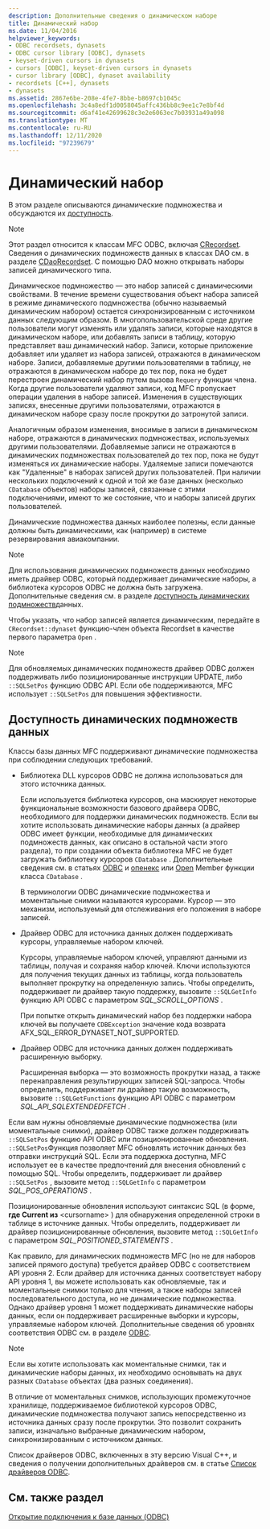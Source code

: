 ```yaml
---
description: Дополнительные сведения о динамическом наборе
title: Динамический набор
ms.date: 11/04/2016
helpviewer_keywords:
- ODBC recordsets, dynasets
- ODBC cursor library [ODBC], dynasets
- keyset-driven cursors in dynasets
- cursors [ODBC], keyset-driven cursors in dynasets
- cursor library [ODBC], dynaset availability
- recordsets [C++], dynasets
- dynasets
ms.assetid: 2867e6be-208e-4fe7-8bbe-b8697cb1045c
ms.openlocfilehash: 3c4a8edf1d0058045affc436bb8c9ee1c7e8bf4d
ms.sourcegitcommit: d6af41e42699628c3e2e6063ec7b03931a49a098
ms.translationtype: MT
ms.contentlocale: ru-RU
ms.lasthandoff: 12/11/2020
ms.locfileid: "97239679"
---
```

# <a name="dynaset"></a>Динамический набор

В этом разделе описываются динамические подмножества и обсуждаются их [доступность](#_core_availability_of_dynasets).

> [!NOTE]
> Этот раздел относится к классам MFC ODBC, включая [CRecordset](../../mfc/reference/crecordset-class.md). Сведения о динамических подмножеств данных в классах DAO см. в разделе [CDaoRecordset](../../mfc/reference/cdaorecordset-class.md). С помощью DAO можно открывать наборы записей динамического типа.

Динамическое подмножество — это набор записей с динамическими свойствами. В течение времени существования объект набора записей в режиме динамического подмножества (обычно называемый динамическим набором) остается синхронизированным с источником данных следующим образом. В многопользовательской среде другие пользователи могут изменять или удалять записи, которые находятся в динамическом наборе, или добавлять записи в таблицу, которую представляет ваш динамический набор. Записи, которые приложение добавляет или удаляет из набора записей, отражаются в динамическом наборе. Записи, добавляемые другими пользователями в таблицу, не отражаются в динамическом наборе до тех пор, пока не будет перестроен динамический набор путем вызова `Requery` функции члена. Когда другие пользователи удаляют записи, код MFC пропускает операции удаления в наборе записей. Изменения в существующих записях, внесенные другими пользователями, отражаются в динамическом наборе сразу после прокрутки до затронутой записи.

Аналогичным образом изменения, вносимые в записи в динамическом наборе, отражаются в динамических подмножествах, используемых другими пользователями. Добавляемые записи не отражаются в динамических подмножествах пользователей до тех пор, пока не будут изменяться их динамические наборы. Удаляемые записи помечаются как "Удаленные" в наборах записей других пользователей. При наличии нескольких подключений к одной и той же базе данных (несколько `CDatabase` объектов) наборы записей, связанные с этими подключениями, имеют то же состояние, что и наборы записей других пользователей.

Динамические подмножества данных наиболее полезны, если данные должны быть динамическими, как (например) в системе резервирования авиакомпании.

> [!NOTE]
> Для использования динамических подмножеств данных необходимо иметь драйвер ODBC, который поддерживает динамические наборы, а библиотека курсоров ODBC не должна быть загружена. Дополнительные сведения см. в разделе [доступность динамических подмножеств](#_core_availability_of_dynasets)данных.

Чтобы указать, что набор записей является динамическим, передайте в `CRecordset::dynaset` функцию-член объекта Recordset в качестве первого параметра `Open` .

> [!NOTE]
> Для обновляемых динамических подмножеств драйвер ODBC должен поддерживать либо позиционированные инструкции UPDATE, либо `::SQLSetPos` функцию ODBC API. Если обе поддерживаются, MFC использует `::SQLSetPos` для повышения эффективности.

## <a name="availability-of-dynasets"></a><a name="_core_availability_of_dynasets"></a> Доступность динамических подмножеств данных

Классы базы данных MFC поддерживают динамические подмножества при соблюдении следующих требований.

- Библиотека DLL курсоров ODBC не должна использоваться для этого источника данных.

   Если используется библиотека курсоров, она маскирует некоторые функциональные возможности базового драйвера ODBC, необходимого для поддержки динамических подмножеств. Если вы хотите использовать динамические наборы данных (а драйвер ODBC имеет функции, необходимые для динамических подмножеств данных, как описано в остальной части этого раздела), то при создании объекта библиотека MFC не будет загружать библиотеку курсоров `CDatabase` . Дополнительные сведения см. в статьях [ODBC](../../data/odbc/odbc-basics.md) и [опенекс](../../mfc/reference/cdatabase-class.md#openex) или [Open](../../mfc/reference/cdatabase-class.md#open) Member функции класса `CDatabase` .

   В терминологии ODBC динамические подмножества и моментальные снимки называются курсорами. Курсор — это механизм, используемый для отслеживания его положения в наборе записей.

- Драйвер ODBC для источника данных должен поддерживать курсоры, управляемые набором ключей.

   Курсоры, управляемые набором ключей, управляют данными из таблицы, получая и сохраняя набор ключей. Ключи используются для получения текущих данных из таблицы, когда пользователь выполняет прокрутку на определенную запись. Чтобы определить, поддерживает ли драйвер такую поддержку, вызовите `::SQLGetInfo` функцию API ODBC с параметром *SQL_SCROLL_OPTIONS* .

   При попытке открыть динамический набор без поддержки набора ключей вы получаете `CDBException` значение кода возврата AFX_SQL_ERROR_DYNASET_NOT_SUPPORTED.

- Драйвер ODBC для источника данных должен поддерживать расширенную выборку.

   Расширенная выборка — это возможность прокрутки назад, а также перенаправления результирующих записей SQL-запроса. Чтобы определить, поддерживает ли драйвер такую возможность, вызовите `::SQLGetFunctions` функцию API ODBC с параметром *SQL_API_SQLEXTENDEDFETCH* .

Если вам нужны обновляемые динамические подмножества (или моментальные снимки), драйвер ODBC также должен поддерживать `::SQLSetPos` функцию API ODBC или позиционированные обновления. `::SQLSetPos`Функция позволяет MFC обновлять источник данных без отправки инструкций SQL. Если эта поддержка доступна, MFC использует ее в качестве предпочтений для внесения обновлений с помощью SQL. Чтобы определить, поддерживает ли драйвер `::SQLSetPos` , вызовите метод `::SQLGetInfo` с параметром *SQL_POS_OPERATIONS* .

Позиционированные обновления используют синтаксис SQL (в форме, **где Current из** \<cursorname> ) для обнаружения определенной строки в таблице в источнике данных. Чтобы определить, поддерживает ли драйвер позиционированные обновления, вызовите метод `::SQLGetInfo` с параметром *SQL_POSITIONED_STATEMENTS* .

Как правило, для динамических подмножеств MFC (но не для наборов записей прямого доступа) требуется драйвер ODBC с соответствием API уровня 2. Если драйвер для источника данных соответствует набору API уровня 1, вы можете использовать как обновляемые, так и моментальные снимки только для чтения, а также наборы записей последовательного доступа, но не динамические подмножества. Однако драйвер уровня 1 может поддерживать динамические наборы данных, если он поддерживает расширенные выборки и курсоры, управляемые набором ключей. Дополнительные сведения об уровнях соответствия ODBC см. в разделе [ODBC](../../data/odbc/odbc-basics.md).

> [!NOTE]
> Если вы хотите использовать как моментальные снимки, так и динамические наборы данных, их необходимо основывать на двух разных `CDatabase` объектах (два разных соединения).

В отличие от моментальных снимков, использующих промежуточное хранилище, поддерживаемое библиотекой курсоров ODBC, динамические подмножества получают запись непосредственно из источника данных сразу после прокрутки. Это позволит сохранить записи, изначально выбранные динамическим набором, синхронизированным с источником данных.

Список драйверов ODBC, включенных в эту версию Visual C++, и сведения о получении дополнительных драйверов см. в статье [Список драйверов ODBC](../../data/odbc/odbc-driver-list.md).

## <a name="see-also"></a>См. также раздел

[Открытие подключения к базе данных (ODBC)](../../data/odbc/open-database-connectivity-odbc.md)
